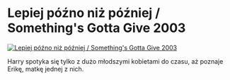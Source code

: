 Lepiej późno niż później / Something's Gotta Give 2003 
=============
[![Lepiej późno niż później / Something's Gotta Give 2003 ](http://vidos.pl/images/player.gif)](http://vidos.pl/lepiej-pozno-niz-pozniej-something-s-gotta-give-2003)

 Harry spotyka się tylko z dużo młodszymi kobietami do czasu, aż poznaje Erikę, matkę jednej z nich.
